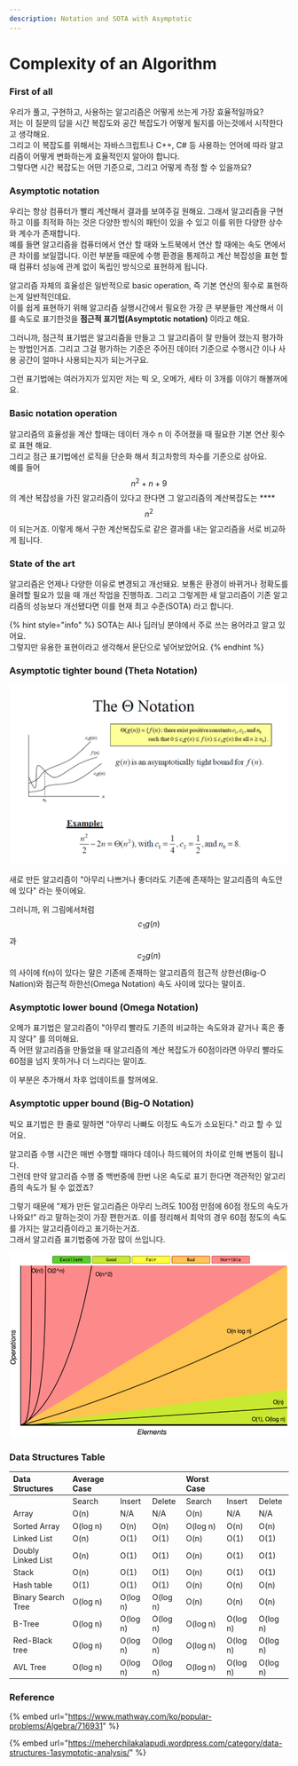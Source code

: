```yaml
---
description: Notation and SOTA with Asymptotic
---
```


# Complexity of an Algorithm

### First of all

 우리가 풀고, 구현하고, 사용하는 알고리즘은 어떻게 쓰는게 가장 효율적일까요?  
저는 이 질문의 답을 시간 복잡도와 공간 복잡도가 어떻게 될지를 아는것에서 시작한다고 생각해요.  
그리고 이 복잡도를 위해서는 자바스크립트나 C++, C\# 등 사용하는 언어에 따라 알고리즘이 어떻게 변화하는게 효율적인지 알아야 합니다.  
그렇다면 시간 복잡도는 어떤 기준으로, 그리고 어떻게 측정 할 수 있을까요?

### Asymptotic notation

 우리는 항상 컴퓨터가 빨리 계산해서 결과를 보여주길 원해요. 그래서 알고리즘을 구현하고 이를 최적화 하는 것은 다양한 방식의 패턴이 있을 수 있고 이를 위한 다양한 상수와 계수가 존재합니다.  
예를 들면 알고리즘을 컴퓨터에서 연산 할 때와 노트북에서 연산 할 때에는 속도 면에서 큰 차이를 보일껍니다. 이런 부분들 때문에 수행 환경을 통제하고 계산 복잡성을 표현 할 때 컴퓨터 성능에 관계 없이 독립인 방식으로 표현하게 됩니다.

알고리즘 자체의 효율성은 일반적으로 basic operation, 즉 기본 연산의 횟수로 표현하는게 일반적인데요.  
이를 쉽게 표현하기 위해 알고리즘 실행시간에서 필요한 가장 큰 부분들만 계산해서 이를 속도로 표기한것을 **점근적 표기법\(Asymptotic notation\)** 이라고 해요.

그러니까, 점근적 표기법은 알고리즘을 만들고 그 알고리즘이 잘 만들어 졌는지 평가하는 방법인거죠. 그리고 그걸 평가하는 기준은 주어진 데이터 기준으로 수행시간 이나 사용 공간이 얼마나 사용되는지가 되는거구요.

그런 표기법에는 여러가지가 있지만 저는 빅 오, 오메가, 세타 이 3개를 이야기 해볼꺼에요.

### Basic notation operation

알고리즘의 효율성을 계산 할때는 데이터 개수 n 이 주어졌을 때 필요한 기본 연산 횟수로 표현 해요.  
그리고 점근 표기법에선 로직을 단순화 해서 최고차항의 차수를 기준으로 삼아요.  
예를 들어 $$n^2+n+9$$ 의 계산 복잡성을 가진 알고리즘이 있다고 한다면 그 알고리즘의 계산복잡도는 ****$$n^2$$ 이 되는거죠. 이렇게 해서 구한 계산복잡도로 같은 결과를 내는 알고리즘을 서로 비교하게 됩니다.

### State of the art

알고리즘은 언제나 다양한 이유로 변경되고 개선돼요. 보통은 환경이 바뀌거나 정확도를 올려할 필요가 있을 때 개선 작업을 진행하죠. 그리고 그렇게한 새 알고리즘이 기존 알고리즘의 성능보다 개선됐다면 이를 현재 최고 수준\(SOTA\) 라고 합니다. 

{% hint style="info" %}
SOTA는 AI나 딥러닝 분야에서 주로 쓰는 용어라고 알고 있어요.  
그렇지만 유용한 표현이라고 생각해서 문단으로 넣어보았어요.
{% endhint %}

### Asymptotic tighter bound \(Theta Notation\)

![](../.gitbook/assets/image%20%2824%29.png)

새로 만든 알고리즘이 "아무리 나쁘거나 좋더라도 기존에 존재하는 알고리즘의 속도안에 있다" 라는 뜻이에요.

그러니까, 위 그림에서처럼 $$c_1g(n)$$과 $$c_2g(n)$$의 사이에 f\(n\)이 있다는 말은 기존에 존재하는 알고리즘의 점근적 상한선\(Big-O Nation\)와 점근적 하한선\(Omega Notation\) 속도 사이에 있다는 말이죠.

### Asymptotic lower bound \(Omega Notation\)

오메가 표기법은 알고리즘이 "아무리 빨라도 기존의 비교하는 속도와과 같거나 혹은 좋지 않다" 를 의미해요.   
즉 어떤 알고리즘을 만들었을 때 알고리즘의 계산 복잡도가 60점이라면 아무리 빨라도 60점을 넘지 못하거나 더 느리다는 말이죠. 

이 부분은 추가해서 차후 업데이트를 할꺼에요.

### Asymptotic upper bound \(Big-O Notation\)

빅오 표기법은 한 줄로 말하면 "아무리 나빠도 이정도 속도가 소요된다." 라고 할 수 있어요.

알고리즘 수행 시간은 매번 수행할 때마다 데이나 하드웨어의 차이로 인해 변동이 됩니다.  
그런데 만약 알고리즘 수행 중 백번중에 한번 나온 속도로 표기 한다면 객관적인 알고리즘의 속도가 될 수 없겠죠?

그렇기 때문에 "제가 만든 알고리즘은 아무리 느려도 100점 만점에 60점 정도의 속도가 나와요!" 라고 말하는것이 가장 편한거죠. 이를 정리해서 최악의 경우 60점 정도의 속도를 가지는 알고리즘이라고 표기하는거죠.  
그래서 알고리즘 표기법중에 가장 많이 쓰입니다.

![Big-O Notation Graph](../.gitbook/assets/image%20%2823%29.png)

### Data Structures Table

| Data Structures | Average Case |  |  | Worst Case |  |  |
| :--- | :--- | :--- | :--- | :--- | :--- | :--- |
|  | Search | Insert | Delete | Search | Insert | Delete |
| Array | O\(n\) | N/A | N/A | O\(n\) | N/A | N/A |
| Sorted Array | O\(log n\) | O\(n\) | O\(n\) | O\(log n\) | O\(n\) | O\(n\) |
| Linked List | O\(n\) | O\(1\) | O\(1\) | O\(n\) | O\(1\) | O\(1\) |
| Doubly Linked List | O\(n\) | O\(1\) | O\(1\) | O\(n\) | O\(1\) | O\(1\) |
| Stack | O\(n\) | O\(1\) | O\(1\) | O\(n\) | O\(1\) | O\(1\) |
| Hash table | O\(1\) | O\(1\) | O\(1\) | O\(n\) | O\(n\) | O\(n\) |
| Binary Search Tree | O\(log n\) | O\(log n\) | O\(log n\) | O\(n\) | O\(n\) | O\(n\) |
| B-Tree | O\(log n\) | O\(log n\) | O\(log n\) | O\(log n\) | O\(log n\) | O\(log n\) |
| Red-Black tree | O\(log n\) | O\(log n\) | O\(log n\) | O\(log n\) | O\(log n\) | O\(log n\) |
| AVL Tree | O\(log n\) | O\(log n\) | O\(log n\) | O\(log n\) | O\(log n\) | O\(log n\) |

### Reference

{% embed url="https://www.mathway.com/ko/popular-problems/Algebra/716931" %}

{% embed url="https://meherchilakalapudi.wordpress.com/category/data-structures-1asymptotic-analysis/" %}





